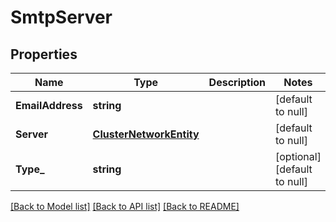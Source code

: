 # SmtpServer

## Properties
Name | Type | Description | Notes
------------ | ------------- | ------------- | -------------
**EmailAddress** | **string** |  | [default to null]
**Server** | [**ClusterNetworkEntity**](cluster_network_entity.md) |  | [default to null]
**Type_** | **string** |  | [optional] [default to null]

[[Back to Model list]](../README.md#documentation-for-models) [[Back to API list]](../README.md#documentation-for-api-endpoints) [[Back to README]](../README.md)
